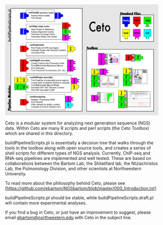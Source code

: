 ![alt text](https://github.com/ebartom/NGSbartom/blob/master/CetoDiagram2.png "Ceto Diagram")

Ceto is a modular system for analyzing next generation sequence (NGS) data.  Within Ceto are many R scripts and perl scripts (the Ceto Toolbox) which are shared in this directory.

buildPipelineScripts.pl is essentially a decision tree that walks through the tools in the toolbox along with open source tools, and creates a series of shell scripts for different types of NGS analysis.  Currently, ChIP-seq and RNA-seq pipelines are implemented and well tested.  These are based on collaborations between the Bartom Lab, the Shilatifard lab, the Ntziachristos Lab, the Pulmonology Division, and other scientists at Northwestern University.

To read more about the philosophy behind Ceto, please see [https://github.com/ebartom/NGSbartom/blob/master/000_Introduction.txt] 

buildPipelineScripts.pl should be stable, while buildPipelineScripts.draft.pl will contain more experimental analyses.

If you find a bug in Ceto, or just have an improvement to suggest, please email ebartom@northwestern.edu with Ceto in the subject line.
